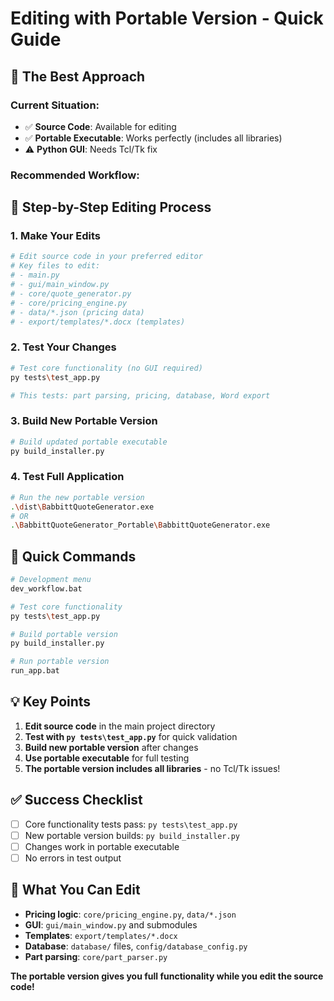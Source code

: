 # Editing with Portable Version - Quick Guide

## 🎯 **The Best Approach**

### **Current Situation:**
- ✅ **Source Code**: Available for editing
- ✅ **Portable Executable**: Works perfectly (includes all libraries)
- ⚠️ **Python GUI**: Needs Tcl/Tk fix

### **Recommended Workflow:**

## 📝 **Step-by-Step Editing Process**

### **1. Make Your Edits**
```bash
# Edit source code in your preferred editor
# Key files to edit:
# - main.py
# - gui/main_window.py  
# - core/quote_generator.py
# - core/pricing_engine.py
# - data/*.json (pricing data)
# - export/templates/*.docx (templates)
```

### **2. Test Your Changes**
```bash
# Test core functionality (no GUI required)
py tests\test_app.py

# This tests: part parsing, pricing, database, Word export
```

### **3. Build New Portable Version**
```bash
# Build updated portable executable
py build_installer.py
```

### **4. Test Full Application**
```bash
# Run the new portable version
.\dist\BabbittQuoteGenerator.exe
# OR
.\BabbittQuoteGenerator_Portable\BabbittQuoteGenerator.exe
```

## 🚀 **Quick Commands**

```bash
# Development menu
dev_workflow.bat

# Test core functionality
py tests\test_app.py

# Build portable version
py build_installer.py

# Run portable version
run_app.bat
```

## 💡 **Key Points**

1. **Edit source code** in the main project directory
2. **Test with `py tests\test_app.py`** for quick validation
3. **Build new portable version** after changes
4. **Use portable executable** for full testing
5. **The portable version includes all libraries** - no Tcl/Tk issues!

## ✅ **Success Checklist**

- [ ] Core functionality tests pass: `py tests\test_app.py`
- [ ] New portable version builds: `py build_installer.py`
- [ ] Changes work in portable executable
- [ ] No errors in test output

## 🎯 **What You Can Edit**

- **Pricing logic**: `core/pricing_engine.py`, `data/*.json`
- **GUI**: `gui/main_window.py` and submodules
- **Templates**: `export/templates/*.docx`
- **Database**: `database/` files, `config/database_config.py`
- **Part parsing**: `core/part_parser.py`

**The portable version gives you full functionality while you edit the source code!** 